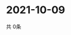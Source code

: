 # 2021-10-09
  共 0条

  <!-- BEGIN -->
  <!-- 最后更新时间Sat Oct 09 2021 19:02:23 GMT+0000 (Coordinated Universal Time) -->
  
  <!-- END -->
  
  